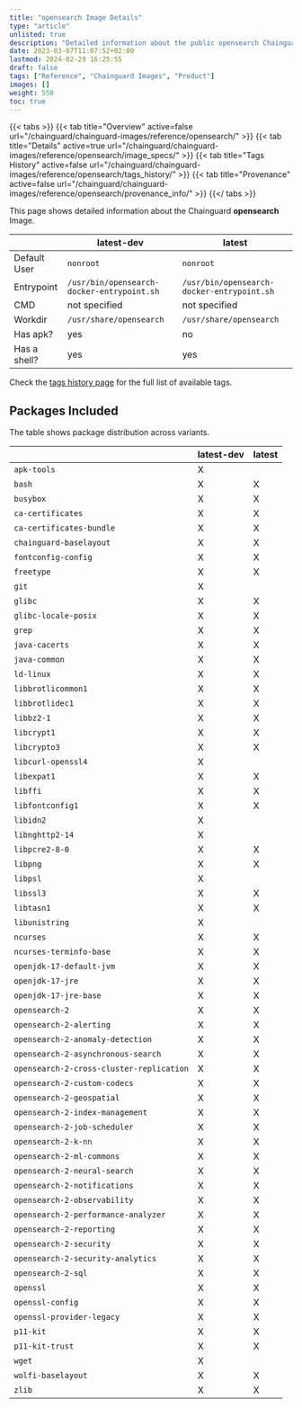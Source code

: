 ```yaml
---
title: "opensearch Image Details"
type: "article"
unlisted: true
description: "Detailed information about the public opensearch Chainguard Image."
date: 2023-03-07T11:07:52+02:00
lastmod: 2024-02-29 16:25:55
draft: false
tags: ["Reference", "Chainguard Images", "Product"]
images: []
weight: 550
toc: true
---
```


{{< tabs >}}
{{< tab title="Overview" active=false url="/chainguard/chainguard-images/reference/opensearch/" >}}
{{< tab title="Details" active=true url="/chainguard/chainguard-images/reference/opensearch/image_specs/" >}}
{{< tab title="Tags History" active=false url="/chainguard/chainguard-images/reference/opensearch/tags_history/" >}}
{{< tab title="Provenance" active=false url="/chainguard/chainguard-images/reference/opensearch/provenance_info/" >}}
{{</ tabs >}}

This page shows detailed information about the Chainguard **opensearch** Image.

|              | latest-dev                                 | latest                                     |
|--------------|--------------------------------------------|--------------------------------------------|
| Default User | `nonroot`                                  | `nonroot`                                  |
| Entrypoint   | `/usr/bin/opensearch-docker-entrypoint.sh` | `/usr/bin/opensearch-docker-entrypoint.sh` |
| CMD          | not specified                              | not specified                              |
| Workdir      | `/usr/share/opensearch`                    | `/usr/share/opensearch`                    |
| Has apk?     | yes                                        | no                                         |
| Has a shell? | yes                                        | yes                                        |

Check the [tags history page](/chainguard/chainguard-images/reference/opensearch/tags_history/) for the full list of available tags.

## Packages Included
The table shows package distribution across variants.

|                                          | latest-dev | latest |
|------------------------------------------|------------|--------|
| `apk-tools`                              | X          |        |
| `bash`                                   | X          | X      |
| `busybox`                                | X          | X      |
| `ca-certificates`                        | X          | X      |
| `ca-certificates-bundle`                 | X          | X      |
| `chainguard-baselayout`                  | X          | X      |
| `fontconfig-config`                      | X          | X      |
| `freetype`                               | X          | X      |
| `git`                                    | X          |        |
| `glibc`                                  | X          | X      |
| `glibc-locale-posix`                     | X          | X      |
| `grep`                                   | X          | X      |
| `java-cacerts`                           | X          | X      |
| `java-common`                            | X          | X      |
| `ld-linux`                               | X          | X      |
| `libbrotlicommon1`                       | X          | X      |
| `libbrotlidec1`                          | X          | X      |
| `libbz2-1`                               | X          | X      |
| `libcrypt1`                              | X          | X      |
| `libcrypto3`                             | X          | X      |
| `libcurl-openssl4`                       | X          |        |
| `libexpat1`                              | X          | X      |
| `libffi`                                 | X          | X      |
| `libfontconfig1`                         | X          | X      |
| `libidn2`                                | X          |        |
| `libnghttp2-14`                          | X          |        |
| `libpcre2-8-0`                           | X          | X      |
| `libpng`                                 | X          | X      |
| `libpsl`                                 | X          |        |
| `libssl3`                                | X          | X      |
| `libtasn1`                               | X          | X      |
| `libunistring`                           | X          |        |
| `ncurses`                                | X          | X      |
| `ncurses-terminfo-base`                  | X          | X      |
| `openjdk-17-default-jvm`                 | X          | X      |
| `openjdk-17-jre`                         | X          | X      |
| `openjdk-17-jre-base`                    | X          | X      |
| `opensearch-2`                           | X          | X      |
| `opensearch-2-alerting`                  | X          | X      |
| `opensearch-2-anomaly-detection`         | X          | X      |
| `opensearch-2-asynchronous-search`       | X          | X      |
| `opensearch-2-cross-cluster-replication` | X          | X      |
| `opensearch-2-custom-codecs`             | X          | X      |
| `opensearch-2-geospatial`                | X          | X      |
| `opensearch-2-index-management`          | X          | X      |
| `opensearch-2-job-scheduler`             | X          | X      |
| `opensearch-2-k-nn`                      | X          | X      |
| `opensearch-2-ml-commons`                | X          | X      |
| `opensearch-2-neural-search`             | X          | X      |
| `opensearch-2-notifications`             | X          | X      |
| `opensearch-2-observability`             | X          | X      |
| `opensearch-2-performance-analyzer`      | X          | X      |
| `opensearch-2-reporting`                 | X          | X      |
| `opensearch-2-security`                  | X          | X      |
| `opensearch-2-security-analytics`        | X          | X      |
| `opensearch-2-sql`                       | X          | X      |
| `openssl`                                | X          | X      |
| `openssl-config`                         | X          | X      |
| `openssl-provider-legacy`                | X          | X      |
| `p11-kit`                                | X          | X      |
| `p11-kit-trust`                          | X          | X      |
| `wget`                                   | X          |        |
| `wolfi-baselayout`                       | X          | X      |
| `zlib`                                   | X          | X      |

